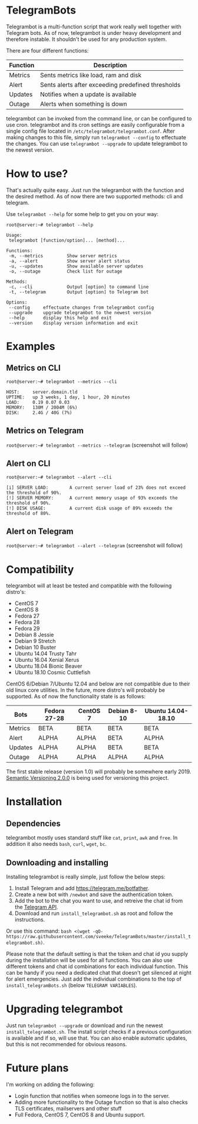 # TelegramBots
Telegrambot is a multi-function script that work really well together with Telegram bots. As of now, telegrambot is under heavy development and therefore instable. It shouldn't be used for any production system.

There are four different functions:

| Function | Description |
| --- | --- |
| Metrics | Sents metrics like load, ram and disk |
| Alert | Sents alerts after exceeding predefined thresholds |
| Updates | Notifies when a update is available |
| Outage | Alerts when something is down |

telegrambot can be invoked from the command line, or can be configured to use cron. telegrambot and its cron settings are easily configurable from a single config file located in `/etc/telegrambot/telegrambot.conf`. After making changes to this file, simply run `telegrambot --config` to effectuate the changes. You can use `telegrambot --upgrade` to update telegrambot to the newest version.

# How to use?
That's actually quite easy. Just run the telegrambot with the function and the desired method. As of now there are two supported methods: cli and telegram.

Use `telegrambot --help` for some help to get you on your way:
```
root@server:~# telegrambot --help

Usage:
 telegrambot [function/option]... [method]...

Functions:
 -m, --metrics         Show server metrics
 -a, --alert           Show server alert status
 -u, --updates         Show available server updates
 -o, --outage          Check list for outage

Methods:
 -c, --cli             Output [option] to command line
 -t, --telegram        Output [option] to Telegram bot

Options:
 --config     effectuate changes from telegrambot config
 --upgrade    upgrade telegrambot to the newest version
 --help       display this help and exit
 --version    display version information and exit
```

# Examples
## Metrics on CLI
```
root@server:~# telegrambot --metrics --cli

HOST:     server.domain.tld
UPTIME:   up 3 weeks, 1 day, 1 hour, 20 minutes
LOAD:     0.19 0.07 0.03
MEMORY:   130M / 2004M (6%)
DISK:     2.4G / 40G (7%)
```
## Metrics on Telegram
`root@server:~# telegrambot --metrics --telegram`
(screenshot will follow)

## Alert on CLI
```
root@server:~# telegrambot --alert --cli

[i] SERVER LOAD:        A current server load of 23% does not exceed the threshold of 90%.
[!] SERVER MEMORY:      A current memory usage of 93% exceeds the threshold of 90%.
[!] DISK USAGE:         A current disk usage of 89% exceeds the threshold of 80%.
```
## Alert on Telegram
`root@server:~# telegrambot --alert --telegram`
(screenshot will follow)

# Compatibility
telegrambot will at least be tested and compatible with the following distro's:

* CentOS 7
* CentOS 8
* Fedora 27
* Fedora 28
* Fedora 29
* Debian 8 Jessie
* Debian 9 Stretch
* Debian 10 Buster
* Ubuntu 14.04 Trusty Tahr
* Ubuntu 16.04 Xenial Xerus
* Ubuntu 18.04 Bionic Beaver
* Ubuntu 18.10 Cosmic Cuttlefish

CentOS 6/Debian 7/Ubuntu 12.04 and below are not compatible due to their old linux core utilities. In the future, more distro's will probably be supported. As of now the functionality state is as follows:

| Bots | Fedora 27-28 | CentOS 7 | Debian 8-10 | Ubuntu 14.04-18.10 |
| --- | --- | --- | --- | --- |
| Metrics | BETA | BETA | BETA | BETA |
| Alert | ALPHA | ALPHA | BETA | ALPHA |
| Updates | ALPHA | ALPHA | BETA | BETA |
| Outage | ALPHA | ALPHA | ALPHA | ALPHA |

The first stable release (version 1.0) will probably be somewhere early 2019. [Semantic Versioning 2.0.0](https://semver.org/) is being used for versioning this project.

# Installation
## Dependencies
telegrambot mostly uses standard stuff like `cat`, `print`, `awk` and `free`. In addition it also needs `bash`, `curl`, `wget`, `bc`.

## Downloading and installing
Installing telegrambot is really simple, just follow the below steps:

1. Install Telegram and add https://telegram.me/botfather.
2. Create a new bot with `/newbot` and save the authentication token.
3. Add the bot to the chat you want to use, and retreive the chat id from the [Telegram API](https://api.telegram.org/bot***AUTHENTICATION_TOKEN***/getUpdates).
4. Download and run `install_telegrambot.sh` as root and follow the instructions.

Or use this command: `bash <(wget -qO- https://raw.githubusercontent.com/sveeke/TelegramBots/master/install_telegrambot.sh)`.

Please note that the default setting is that the token and chat id you supply during the installation will be used for all functions. You can also use different tokens and chat id combinations for each individual function. This can be handy if you need a dedicated chat that doesn't get silenced at night for alert emergencies. Just add the individual combinations to the top of `install_telegramBots.sh` (below `TELEGRAM VARIABLES`).

# Upgrading telegrambot
Just run `telegrambot --upgrade` or download and run the newest `install_telegrambot.sh`. The install script checks if a previous configuration is available and if so, will use that. You can also enable automatic updates, but this is not recommended for obvious reasons.

# Future plans
I'm working on adding the following:

* Login function that notifies when someone logs in to the server.
* Adding more functionality to the Outage function so that is also checks TLS certificates, mailservers and other stuff
* Full Fedora, CentOS 7, CentOS 8 and Ubuntu support.